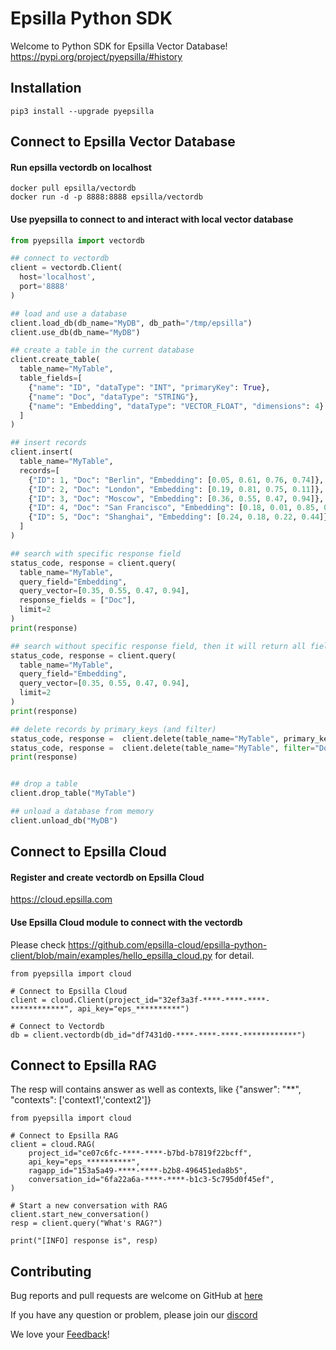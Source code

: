 # Epsilla Python SDK

Welcome to Python SDK for Epsilla Vector Database! 
https://pypi.org/project/pyepsilla/#history

## Installation
```shell
pip3 install --upgrade pyepsilla
```

## Connect to Epsilla Vector Database

#### Run epsilla vectordb on localhost
```shell
docker pull epsilla/vectordb
docker run -d -p 8888:8888 epsilla/vectordb
```

#### Use pyepsilla to connect to and interact with local vector database

```python
from pyepsilla import vectordb

## connect to vectordb
client = vectordb.Client(
  host='localhost',
  port='8888'
)

## load and use a database
client.load_db(db_name="MyDB", db_path="/tmp/epsilla")
client.use_db(db_name="MyDB")

## create a table in the current database
client.create_table(
  table_name="MyTable",
  table_fields=[
    {"name": "ID", "dataType": "INT", "primaryKey": True},
    {"name": "Doc", "dataType": "STRING"},
    {"name": "Embedding", "dataType": "VECTOR_FLOAT", "dimensions": 4}
  ]
)

## insert records
client.insert(
  table_name="MyTable",
  records=[
    {"ID": 1, "Doc": "Berlin", "Embedding": [0.05, 0.61, 0.76, 0.74]},
    {"ID": 2, "Doc": "London", "Embedding": [0.19, 0.81, 0.75, 0.11]},
    {"ID": 3, "Doc": "Moscow", "Embedding": [0.36, 0.55, 0.47, 0.94]},
    {"ID": 4, "Doc": "San Francisco", "Embedding": [0.18, 0.01, 0.85, 0.80]},
    {"ID": 5, "Doc": "Shanghai", "Embedding": [0.24, 0.18, 0.22, 0.44]}
  ]
)

## search with specific response field
status_code, response = client.query(
  table_name="MyTable",
  query_field="Embedding",
  query_vector=[0.35, 0.55, 0.47, 0.94],
  response_fields = ["Doc"],
  limit=2
)
print(response)

## search without specific response field, then it will return all fields
status_code, response = client.query(
  table_name="MyTable",
  query_field="Embedding",
  query_vector=[0.35, 0.55, 0.47, 0.94],
  limit=2
)
print(response)

## delete records by primary_keys (and filter)
status_code, response =  client.delete(table_name="MyTable", primary_keys=[3, 4])
status_code, response =  client.delete(table_name="MyTable", filter="Doc <> 'San Francisco'")
print(response)


## drop a table
client.drop_table("MyTable")

## unload a database from memory
client.unload_db("MyDB")
```


## Connect to Epsilla Cloud

#### Register and create vectordb on Epsilla Cloud
https://cloud.epsilla.com

#### Use Epsilla Cloud module to connect with the vectordb
Please check https://github.com/epsilla-cloud/epsilla-python-client/blob/main/examples/hello_epsilla_cloud.py for detail.
```python3
from pyepsilla import cloud

# Connect to Epsilla Cloud
client = cloud.Client(project_id="32ef3a3f-****-****-****-************", api_key="eps_**********")

# Connect to Vectordb
db = client.vectordb(db_id="df7431d0-****-****-****-************")
```


## Connect to Epsilla RAG

The resp will contains answer as well as contexts, like {"answer": "**", "contexts": ['context1','context2']}

```python3
from pyepsilla import cloud

# Connect to Epsilla RAG
client = cloud.RAG(
    project_id="ce07c6fc-****-****-b7bd-b7819f22bcff",
    api_key="eps_**********",
    ragapp_id="153a5a49-****-****-b2b8-496451eda8b5",
    conversation_id="6fa22a6a-****-****-b1c3-5c795d0f45ef",
)

# Start a new conversation with RAG
client.start_new_conversation()
resp = client.query("What's RAG?")

print("[INFO] response is", resp)
```


## Contributing
Bug reports and pull requests are welcome on GitHub at [here](https://github.com/epsilla-cloud/epsilla-python-client)

If you have any question or problem, please join our [discord](https://discord.com/invite/cDaY2CxZc5)

We love your <a href="https://forms.gle/z73ra1sGBxH9wiUR8">Feedback</a>!

